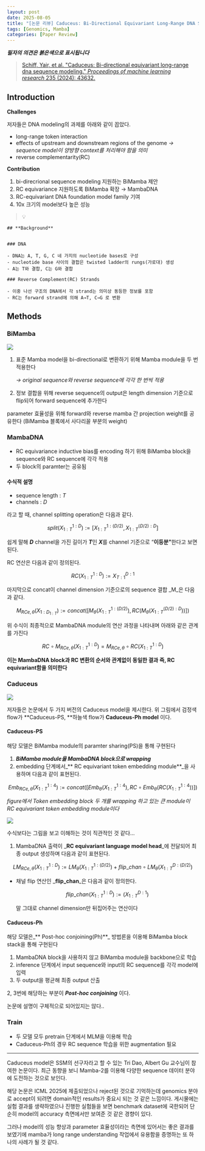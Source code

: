 ```yaml
---
layout: post
date: 2025-08-05
title: "[논문 리뷰] Caduceus: Bi-Directional Equivariant Long-Range DNA Sequence Modeling"
tags: [Genomics, Mamba]
categories: [Paper Review]
---
```


<span class="notion-red">_**필자의 의견은 붉은색으로 표시됩니다**_</span>


> [Schiff, Yair, et al. "Caduceus: Bi-directional equivariant long-range dna sequence modeling." ](https://pmc.ncbi.nlm.nih.gov/articles/PMC12189541/)[_Proceedings of machine learning research_](https://pmc.ncbi.nlm.nih.gov/articles/PMC12189541/)[ 235 (2024): 43632.](https://pmc.ncbi.nlm.nih.gov/articles/PMC12189541/)



## Introduction


**Challenges**


저자들은 DNA modeling의 과제를 아래와 같이 꼽았다.

- long-range token interaction
- effects of upstream and downstream regions of the genome 
_→ sequence model이 양방향 context를 처리해야 함을 의미_
- reverse complementarity(RC)

**Contribution**

1. bi-direcrional sequence modeling 지원하는 BiMamba 제안
1. RC equivariance 지원하도록 BiMamba 확장 → MambaDNA
1. RC-equivariant DNA foundation model family 기여
1. 10x 크기의 model보다 높은 성능

> 💡 


	## **Background**


	### DNA

	- DNA는 A, T, G, C 네 가지의 nucleotide bases로 구성
	- nucleotide base 사이의 결합은 twisted ladder의 rungs(가로대) 생성
	- A는 T와 결합, C는 G와 결합

	### Reverse Complement(RC) Strands

	- 이중 나선 구조의 DNA에서 각 strand는 의미상 동등한 정보를 포함
	- RC는 forward strand에 의해 A→T, C→G 로 변환


## Methods



### BiMamba


![](https://prod-files-secure.s3.us-west-2.amazonaws.com/542b861c-36a8-4051-84e5-8804b6728dba/2c247d59-7815-4980-99f0-8f0d21f445a7/image.png?X-Amz-Algorithm=AWS4-HMAC-SHA256&X-Amz-Content-Sha256=UNSIGNED-PAYLOAD&X-Amz-Credential=ASIAZI2LB4665TVOR5Z7%2F20251001%2Fus-west-2%2Fs3%2Faws4_request&X-Amz-Date=20251001T110129Z&X-Amz-Expires=3600&X-Amz-Security-Token=IQoJb3JpZ2luX2VjEHoaCXVzLXdlc3QtMiJHMEUCIQDCy5Q%2BfzcvUROBFtkRl5if3SFDP7Y%2FGuBEsD6KKzPPhQIgJvKo7dUozqvZP6R5Z1vs1RC6hGFBHcaSw0YyN3zntaUq%2FwMIExAAGgw2Mzc0MjMxODM4MDUiDD6ESqbDWKlLHZjolircA%2FRBOJUjNdbewuuKLkw%2Bg9gspfhX85sQEK%2FsROBcitUsostbPIgSvZTmfige2WmPN%2F4dCneg%2BXED467dh7c%2BR3D9bVIPyG5oAJ0gMkSU%2BcILm5T8DOxDJUBNEBkSBsi0McTAr8ZC47O83SBq5FkergpUyNFWnCAyp5dyRdATa%2BOOcfGQqZSnmReAj5S0Wq0YND%2BnduRn%2FV%2F4W3JxZmAZC6x3z11XDKeJ0OipRO3XQZX4LPw5SS06crggyMyIIJhk%2FJA48nCiKkxCWMQdak9aESImUHHiggqs0bgmuVCUxOcB%2FG%2BVK%2B0H6pr1Jjk%2FxQYFYscF1phn1ZAu2RJmvgbswgQHeG1jsZ7HXHLilOXrXxr2yh0f2n82GOfQc2fWVXefjy7AmUrVqyvIEGC16r1ACLYDvblFYMdocWZA48IXTvth8h0KlXdm49twDbUZ%2BDYtcPDX1Am%2Fdv25uYjIUb87W84Z8MBZbM3suoHz51qUfwM0I%2B%2Fl5WIloa4EWS0XypQgF6dAdXit9Ay9YbfGyGhoWClV3zEKvRe6uhPvM5BWxcc1mXhuB8Z45tPpo%2FG14uTazCPX75MOrrE%2FnSG9fcyG%2BmI1QpwbPi8uHH8AwUtEzkIVOg%2FihfCgSFL9k%2BVwMJ3u88YGOqUBGVOM3J0lgqMFwaYyPGhUxwm00Y5XDrSAYYGvFhsVP3KsBnc5REyroEj3Q5xNdVQ2xjyXCrd6D6PnQ77rZG5fEib%2FIfmU6V5EF%2BzS%2FzzV%2Fr8Nt44xlWzx8CTjJoy%2F8R8seITegxj4prsJjAsBwfeA88kA6Ge%2F5XgYB8GaLbeHQ64RCFi8s3P0gaQST3dRLvbvAWH90uc%2BtseezwkaBDW%2FkwztLjx2&X-Amz-Signature=debe8ce3118f97d3f6a512a5b6ee4fa9e23c0dce6bc7f56a800ecc95fc92f779&X-Amz-SignedHeaders=host&x-amz-checksum-mode=ENABLED&x-id=GetObject)

1. 표준 Mamba model을 bi-directional로 변환하기 위해 Mamba module을 두 번 적용한다

	_→ original sequence와 reverse sequence에 각각 한 번씩 적용_

1. 정보 결합을 위해 reverse sequence의 output은 length dimension 기준으로 flip되어 forward sequence에 추가한다

parameter 효율성을 위해 forward와 reverse mamba 간 projection weight를 공유한다 (BiMamba 블록에서 사다리꼴 부분의 weight)



### MambaDNA

- RC equivariance inductive bias를 encoding 하기 위해 BiMamba block을 sequence와 RC sequence에 각각 적용
- 두 block의 paramter는 공유됨


#### 수식적 설명

- sequence length : _T_
- channels : _D_

라고 할 때,  channel splitting operation은 다음과 같다.


$$
split(X^{1:D}_{1:T}):=[X^{1:(D/2)}_{1:T},X^{(D/2):D}_{1:T}]
$$


<span class="notion-red">쉽게 말해 </span><span class="notion-red">_**D**_</span><span class="notion-red"> channel을 가진 길이가 </span><span class="notion-red">_**T**_</span><span class="notion-red">인 </span><span class="notion-red">_**X**_</span><span class="notion-red">를 channel 기준으로 “</span><span class="notion-red">**이등분”**</span><span class="notion-red">한다고 보면 된다.</span>


RC 연산은 다음과 같이 정의된다.


$$
RC(X^{1:D}_{1:T}):=X^{D:1}_{T:1}
$$


마지막으로 concat이 channel dimension 기준으로의 sequence 결합 _M_은 다음과 같다.


$$
M_{RCe,\theta}(X_{1:D_{1:T}}):=concat([M_{\theta}(X^{1:(D/2)}_{1:T}),RC(M_{\theta}(X^{(D/2):D}_{1:T}))])
$$


위 수식이 최종적으로 MambaDNA module의 연산 과정을 나타내며 아래와 같은 관계를 가진다


$$
RC\circ M_{RCe,\theta}(X^{1:D}_{1:T}) = M_{RCe,\theta} \circ RC(X^{1:D}_{1:T})
$$


**이는 MambaDNA block과 RC 변환의 순서와 관계없이 동일한 결과 즉, RC equivariant함을 의미한다**



### Caduceus


![](https://prod-files-secure.s3.us-west-2.amazonaws.com/542b861c-36a8-4051-84e5-8804b6728dba/f94a60d7-8145-473b-aef9-7c68d3ec604a/image.png?X-Amz-Algorithm=AWS4-HMAC-SHA256&X-Amz-Content-Sha256=UNSIGNED-PAYLOAD&X-Amz-Credential=ASIAZI2LB4665TVOR5Z7%2F20251001%2Fus-west-2%2Fs3%2Faws4_request&X-Amz-Date=20251001T110129Z&X-Amz-Expires=3600&X-Amz-Security-Token=IQoJb3JpZ2luX2VjEHoaCXVzLXdlc3QtMiJHMEUCIQDCy5Q%2BfzcvUROBFtkRl5if3SFDP7Y%2FGuBEsD6KKzPPhQIgJvKo7dUozqvZP6R5Z1vs1RC6hGFBHcaSw0YyN3zntaUq%2FwMIExAAGgw2Mzc0MjMxODM4MDUiDD6ESqbDWKlLHZjolircA%2FRBOJUjNdbewuuKLkw%2Bg9gspfhX85sQEK%2FsROBcitUsostbPIgSvZTmfige2WmPN%2F4dCneg%2BXED467dh7c%2BR3D9bVIPyG5oAJ0gMkSU%2BcILm5T8DOxDJUBNEBkSBsi0McTAr8ZC47O83SBq5FkergpUyNFWnCAyp5dyRdATa%2BOOcfGQqZSnmReAj5S0Wq0YND%2BnduRn%2FV%2F4W3JxZmAZC6x3z11XDKeJ0OipRO3XQZX4LPw5SS06crggyMyIIJhk%2FJA48nCiKkxCWMQdak9aESImUHHiggqs0bgmuVCUxOcB%2FG%2BVK%2B0H6pr1Jjk%2FxQYFYscF1phn1ZAu2RJmvgbswgQHeG1jsZ7HXHLilOXrXxr2yh0f2n82GOfQc2fWVXefjy7AmUrVqyvIEGC16r1ACLYDvblFYMdocWZA48IXTvth8h0KlXdm49twDbUZ%2BDYtcPDX1Am%2Fdv25uYjIUb87W84Z8MBZbM3suoHz51qUfwM0I%2B%2Fl5WIloa4EWS0XypQgF6dAdXit9Ay9YbfGyGhoWClV3zEKvRe6uhPvM5BWxcc1mXhuB8Z45tPpo%2FG14uTazCPX75MOrrE%2FnSG9fcyG%2BmI1QpwbPi8uHH8AwUtEzkIVOg%2FihfCgSFL9k%2BVwMJ3u88YGOqUBGVOM3J0lgqMFwaYyPGhUxwm00Y5XDrSAYYGvFhsVP3KsBnc5REyroEj3Q5xNdVQ2xjyXCrd6D6PnQ77rZG5fEib%2FIfmU6V5EF%2BzS%2FzzV%2Fr8Nt44xlWzx8CTjJoy%2F8R8seITegxj4prsJjAsBwfeA88kA6Ge%2F5XgYB8GaLbeHQ64RCFi8s3P0gaQST3dRLvbvAWH90uc%2BtseezwkaBDW%2FkwztLjx2&X-Amz-Signature=fa1c958d6e64863c71da1b3af56c87286cfe72ec72d75a1f9e2803918df6fa56&X-Amz-SignedHeaders=host&x-amz-checksum-mode=ENABLED&x-id=GetObject)


저자들은 논문에서 두 가지 버전의 Caduceus model을 제시한다. 위 그림에서 검정색 flow가 **Caduceus-PS, **하늘색 flow가 **Caduceus-Ph model** 이다.



#### Caduceus-PS


해당 모델은 BiMamba module의 paramter sharing(PS)을 통해 구현된다

1. _**BiMamba module을 MambaDNA block으로 wrapping**_
1. embedding 단계에서_** RC equivariant token embedding module**_을 사용하며 다음과 같이 표현된다.

$$
Emb_{RCe,\theta}(X^{1:4}_{1:T}):=concat([Emb_{\theta}(X^{1:4}_{1:T}),RC \circ Emb_{\theta}(RC(X^{1:4}_{1:T}))])
$$


_figure에서 Token embedding block 두 개를 wrapping 하고 있는 큰 module이 RC equivariant token embedding module이다_


![](https://prod-files-secure.s3.us-west-2.amazonaws.com/542b861c-36a8-4051-84e5-8804b6728dba/b175e4da-71eb-4e91-8c23-a06dabe673c9/image.png?X-Amz-Algorithm=AWS4-HMAC-SHA256&X-Amz-Content-Sha256=UNSIGNED-PAYLOAD&X-Amz-Credential=ASIAZI2LB4665TVOR5Z7%2F20251001%2Fus-west-2%2Fs3%2Faws4_request&X-Amz-Date=20251001T110129Z&X-Amz-Expires=3600&X-Amz-Security-Token=IQoJb3JpZ2luX2VjEHoaCXVzLXdlc3QtMiJHMEUCIQDCy5Q%2BfzcvUROBFtkRl5if3SFDP7Y%2FGuBEsD6KKzPPhQIgJvKo7dUozqvZP6R5Z1vs1RC6hGFBHcaSw0YyN3zntaUq%2FwMIExAAGgw2Mzc0MjMxODM4MDUiDD6ESqbDWKlLHZjolircA%2FRBOJUjNdbewuuKLkw%2Bg9gspfhX85sQEK%2FsROBcitUsostbPIgSvZTmfige2WmPN%2F4dCneg%2BXED467dh7c%2BR3D9bVIPyG5oAJ0gMkSU%2BcILm5T8DOxDJUBNEBkSBsi0McTAr8ZC47O83SBq5FkergpUyNFWnCAyp5dyRdATa%2BOOcfGQqZSnmReAj5S0Wq0YND%2BnduRn%2FV%2F4W3JxZmAZC6x3z11XDKeJ0OipRO3XQZX4LPw5SS06crggyMyIIJhk%2FJA48nCiKkxCWMQdak9aESImUHHiggqs0bgmuVCUxOcB%2FG%2BVK%2B0H6pr1Jjk%2FxQYFYscF1phn1ZAu2RJmvgbswgQHeG1jsZ7HXHLilOXrXxr2yh0f2n82GOfQc2fWVXefjy7AmUrVqyvIEGC16r1ACLYDvblFYMdocWZA48IXTvth8h0KlXdm49twDbUZ%2BDYtcPDX1Am%2Fdv25uYjIUb87W84Z8MBZbM3suoHz51qUfwM0I%2B%2Fl5WIloa4EWS0XypQgF6dAdXit9Ay9YbfGyGhoWClV3zEKvRe6uhPvM5BWxcc1mXhuB8Z45tPpo%2FG14uTazCPX75MOrrE%2FnSG9fcyG%2BmI1QpwbPi8uHH8AwUtEzkIVOg%2FihfCgSFL9k%2BVwMJ3u88YGOqUBGVOM3J0lgqMFwaYyPGhUxwm00Y5XDrSAYYGvFhsVP3KsBnc5REyroEj3Q5xNdVQ2xjyXCrd6D6PnQ77rZG5fEib%2FIfmU6V5EF%2BzS%2FzzV%2Fr8Nt44xlWzx8CTjJoy%2F8R8seITegxj4prsJjAsBwfeA88kA6Ge%2F5XgYB8GaLbeHQ64RCFi8s3P0gaQST3dRLvbvAWH90uc%2BtseezwkaBDW%2FkwztLjx2&X-Amz-Signature=7c18f924aff2a5f1a790f7d32ec6f869005bf27f04d7080ad3420aba62e32b61&X-Amz-SignedHeaders=host&x-amz-checksum-mode=ENABLED&x-id=GetObject)


<span class="notion-red">수식보다는 그림을 보고 이해하는 것이 직관적인 것 같다…</span>

1. MambaDNA 출력이 _**RC equivariant language model head**_에 전달되어 최종 output 생성하며 다음과 같이 표현된다.

$$
LM_{RCe,\theta}(X^{1:D}_{1:T}):= LM_{\theta}(X^{1:(D/2)}_{1:T})+flip\_chan\circ LM_{\theta}(X^{D:(D/2)}_{1:T})
$$

- 채널 flip 연산인 _**flip\_chan**_은 다음과 같이 정의한다.

	$$
	flip\_chan(X^{1:D}_{1:T}):=(X^{D:1}_{1:T})
	$$


	말 그대로 channel dimension만 뒤집어주는 연산이다



#### Caduceus-Ph


해당 모델은_** Post-hoc conjoining(Ph)**_ 방법론을 이용해 BiMamba block stack을 통해 구현된다

1. MambaDNA block을 사용하지 않고 BiMamba module을 backbone으로 학습
1. inference 단계에서 input sequence와 input의 RC sequence를 각각 model에 입력
1. 두 output을 평균해 최종 output 산출

2, 3번에 해당하는 부분이 _**Post-hoc conjoining**_ 이다.


<span class="notion-red">논문에 설명이 구체적으로 되어있지는 않다..</span>



### Train

- 두 모델 모두 pretrain 단계에서 MLM을 이용해 학습
- Caduceus-Ph의 경우 RC sequence 학습을 위한 augmentation 필요

---


<span class="notion-red">Caduceus model은 SSM의 선구자라고 할 수 있는 Tri Dao, Albert Gu 교수님이 참여한 논문이다. 최근 동향을 보니 Mamba-2를 이용해 다양한 sequence 데이터 분야에 도전하는 것으로 보인다.</span>


<span class="notion-red">해당 논문은 ICML 2025에 제출되었으나 reject된 것으로 기억하는데 genomics 분야로 accept이 되려면 domain적인 results가 중요시 되는 것 같은 느낌이다. 게시물에는 실험 결과를 생략하였으나 진행한 실험들을 보면 benchmark dataset에 국한되어 단순히 model의 accuracy 측면에서만 보여준 것 같은 경향이 있다.</span>


<span class="notion-red">그러나 model의 성능 향상과 parameter 효율성이라는 측면에 있어서는 좋은 결과를 보였기에 mamba가 long range understanding 작업에서 유용함을 증명하는 또 하나의 사례가 될 것 같다.</span>

